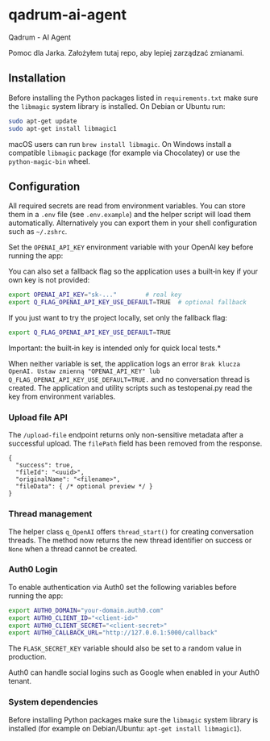 # qadrum-ai-agent

Qadrum - AI Agent

Pomoc dla Jarka.
Założyłem tutaj repo, aby lepiej zarządzać zmianami.

## Installation

Before installing the Python packages listed in `requirements.txt` make sure
the `libmagic` system library is installed. On Debian or Ubuntu run:

```bash
sudo apt-get update
sudo apt-get install libmagic1
```

macOS users can run `brew install libmagic`. On Windows install a compatible
`libmagic` package (for example via Chocolatey) or use the `python-magic-bin`
wheel.

## Configuration

All required secrets are read from environment variables. You can store them in a `.env` file (see `.env.example`) and the helper script will load them automatically. Alternatively you can export them in your shell configuration such as `~/.zshrc`.

Set the `OPENAI_API_KEY` environment variable with your OpenAI key before running the app:

You can also set a fallback flag so the application uses a built‑in key if your own key is not provided:

```bash
export OPENAI_API_KEY="sk-..."        # real key
export Q_FLAG_OPENAI_API_KEY_USE_DEFAULT=TRUE  # optional fallback
```

If you just want to try the project locally, set only the fallback flag:

```bash
export Q_FLAG_OPENAI_API_KEY_USE_DEFAULT=TRUE
```

Important: the built‑in key is intended only for quick local tests.*

When neither variable is set, the application logs an error `Brak klucza OpenAI. Ustaw zmienną "OPENAI_API_KEY" lub Q_FLAG_OPENAI_API_KEY_USE_DEFAULT=TRUE.` and no conversation thread is created. The application and utility scripts such as testopenai.py read the key from environment variables.

### Upload file API

The `/upload-file` endpoint returns only non-sensitive metadata after a successful upload. The `filePath` field has been removed from the response.

```
{
  "success": true,
  "fileId": "<uuid>",
  "originalName": "<filename>",
  "fileData": { /* optional preview */ }
}
```

### Thread management

The helper class `q_OpenAI` offers `thread_start()` for creating conversation
threads. The method now returns the new thread identifier on success or
`None` when a thread cannot be created.



### Auth0 Login

To enable authentication via Auth0 set the following variables before running the app:

```bash
export AUTH0_DOMAIN="your-domain.auth0.com"
export AUTH0_CLIENT_ID="<client-id>"
export AUTH0_CLIENT_SECRET="<client-secret>"
export AUTH0_CALLBACK_URL="http://127.0.0.1:5000/callback"
```

The `FLASK_SECRET_KEY` variable should also be set to a random value in production.

Auth0 can handle social logins such as Google when enabled in your Auth0 tenant.

### System dependencies

Before installing Python packages make sure the `libmagic` system library is installed (for example on Debian/Ubuntu: `apt-get install libmagic1`).
